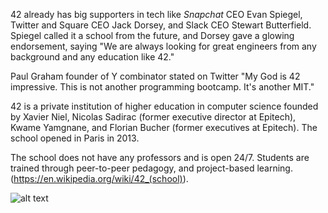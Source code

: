 42 already has big supporters in tech like *Snapchat* CEO Evan Spiegel, Twitter and Square CEO Jack Dorsey, and Slack CEO Stewart Butterfield. Spiegel called it a school from the future, and Dorsey gave a glowing endorsement, saying "We are always looking for great engineers from any background and any education like 42."

Paul Graham founder of Y combinator stated on Twitter "My God is 42 impressive. This is not another programming bootcamp. It's another MIT."

42 is a private institution of higher education in computer science founded by Xavier Niel, Nicolas Sadirac (former executive director at Epitech), Kwame Yamgnane, and Florian Bucher (former executives at Epitech). The school opened in Paris in 2013.

The school does not have any professors and is open 24/7. Students are trained through peer-to-peer pedagogy, and project-based learning. (https://en.wikipedia.org/wiki/42_(school)).


![alt text](https://42london.com/wp-content/uploads/2022/09/42-London_Locations_2022.png)
